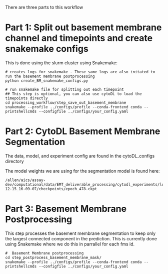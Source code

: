 There are three parts to this workflow


# Part 1: Split out basement membrane channel and timepoints and create snakemake configs

This is done using the slurm cluster using Snakemake:
```
# creates logs for snakemake - These same logs are also initated to run the basement membrane postprocessing
python create_BM_snakemake_configs.py 

# run snakemake file for splitting out each timepoint
## This step is optional, you can also use cytoDL to load the timepoints directly
cd processing_workflow/step_save_out_basement_membrane
snakemake --profile ../configs/profile --conda-frontend conda --printshellcmds --configfile ../configs/your_config.yaml
```

# Part 2: CytoDL Basement Membrane Segmentation

The data, model, and experiment config are found in the cytoDL_configs directory

The model weights we are using for the segmentation model is found here:
```
/allen/aics/assay-dev/computational/data/EMT_deliverable_processing/cytodl_experiments/logs/train/runs/basement_membrane_semseg/basement_membrane_semseg_version_6_early_model/2023-12-15_16-09-07/checkpoints/epoch_478.ckpt
```

# Part 3: Basement Membrane Postprocessing

This step processes the basement membrane segmentation to keep only the largest connected component in the prediction. This is currently done using Snakemake where we do this in parrallel for each fms id.

```
#  Basement Membrane postprocessing
cd step_postprocess_basement_membrane_mask/
snakemake --profile ../configs/profile --conda-frontend conda --printshellcmds --configfile ../configs/your_config.yaml
```


















